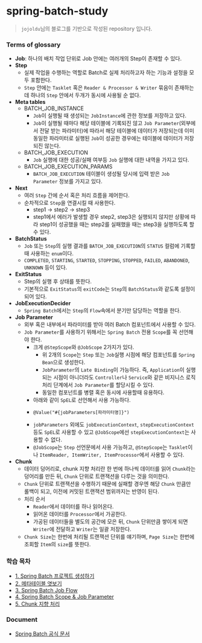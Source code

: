# spring-batch-study
> `jojoldu`님의 블로그를 기반으로 작성된 repository 입니다.

### Terms of glossary
- **Job**: 하나의 배치 작업 단위로 Job 안에는 여러개의 Step이 존재할 수 있다.
- **Step**
  - 실제 작업을 수행하는 역할로 Batch로 실제 처리하고자 하는 기능과 설정을 모두 포함한다.
  - `Step` 안에는 `Tasklet` 혹은 `Reader & Processor & Writer` 묶음이 존재하는데 하나의 `Step` 안에서 두개가 동시에 사용될 순 없다.
- **Meta tables**
  - BATCH_JOB_INSTANCE
    - `Job`이 실행될 때 생성되는 `JobInstance`에 관한 정보를 저장하고 있다.
    - `Job`이 실행될 때마다 해당 테이블에 기록되진 않고 `Job Parameter`(외부에서 전달 받는 파라미터)에 따라서 해당 테이블에 데이터가 저장되는데 이미 동일한 파라미터로 실행된 `Job`이 성공한 경우에는 테이블에 데이터가 저장되진 않는다.
  - BATCH_JOB_EXECUTION
    - `Job` 실행에 대한 성공/실패 여부등 `Job` 실행에 대한 내역을 가지고 있다.
  - BATCH_JOB_EXECUTION_PARAMS
    - `BATCH_JOB_EXECUTION` 테이블이 생성될 당시에 입력 받은 `Job Parameter` 정보를 가지고 있다.
- **Next**
  - 여러 `Step` 간에 순서 혹은 처리 흐름을 제어한다.
  - 순차적으로 `Step`을 연결시킬 때 사용한다.
    - step1 -> step2 -> step3
    - step1에서 에러가 발생할 경우 step2, step3은 실행되지 않지만 상황에 따라 step1이 성공했을 때는 step2를 실패했을 때는 step3을 실행하도록 할 수 있다.
- **BatchStatus**
  - `Job` 또는 `Step`의 실행 결과를 `BATCH_JOB_EXECUTION`의 `STATUS` 컬럼에 기록할 때 사용하는 `enum`이다.
  - `COMPLETED`, `STARTING`, `STARTED`, `STOPPING`, `STOPPED`, `FAILED`, `ABANDONED`, `UNKNOWN` 등이 있다.
- **ExitStatus**
  - Step의 실행 후 상태를 뜻한다.
  - 기본적으로 `ExitStatus`의 `exitCode`는 `Step`의 `BatchStatus`와 같도록 설정이 되어 있다.
- **JobExecutionDecider**
  - `Spring Batch`에서는 `Step`의 `Flow`속에서 분기만 담당하는 역할을 한다.
- **Job Parameter**
  - 외부 혹은 내부에서 파라미터를 받아 여러 Batch 컴포넌트에서 사용할 수 있다.
  - `Job Parameter`를 사용하기 위해서는 `Spring Batch` 전용 `Scope`를 꼭 선언해야 한다.
    - 크게 `@StepScope`와 `@JobScope` 2가지가 있다.
      - 위 2개의 `Scope`는 `Step` 또는 `Job`실행 시점에 해당 컴포넌트를 `Spring Bean`으로 생성한다.
      - `JobParameter`의 `Late Binding`이 가능하다. 즉, `Application`이 실행되는 시점이 아니더라도 `Controller`나 `Service`와 같은 비지니스 로직 처리 단계에서 `Job Parameter`를 할당시킬 수 있다.
      - 동일한 컴포넌트를 병렬 혹은 동시에 사용할때 유용하다.
    - 아래와 같이 `SpEL`로 선언해서 사용 가능하다.
    - ```
      @Value("#{jobParameters[파라미터명]}")
      ```
    - `jobParameters` 외에도 `jobExecutionContext`, `stepExecutionContext` 등도 `SpEL`로 사용할 수 있고 `@JobScope`에선 `stepExecutionContext`는 사용할 수 없다.
    - `@JobScope`는 `Step` 선언문에서 사용 가능하고, `@StepScope`는 `Tasklet`이나 `ItemReader, ItemWriter, ItemProcessor`에서 사용할 수 있다.
- **Chunk**
  - 데이터 덩어리로, chunk 지향 처리란 한 번에 하나씩 데이터를 읽어 `Chunk`라는 덩어리를 만든 뒤, `Chunk` 단위로 트랜잭션을 다루는 것을 의미한다.
  - `Chunk` 단위로 트랜잭션을 수행하기 때문에 실패할 경우엔 해당 `Chunk` 만큼만 롤백이 되고, 이전에 커밋된 트랜잭션 범위까지는 반영이 된다.
  - 처리 순서
    - `Reader`에서 데이터를 하나 읽어온다.
    - 읽어온 데이터를 `Processor`에서 가공한다.
    - 가공된 데이터들을 별도의 공간에 모은 뒤, `Chunk` 단위만큼 쌓이게 되면 `Writer`에 전달하고 `Writer`는 일괄 저장한다.
  - `Chunk Size`는 한번에 처리될 트랜잭션 단위를 얘기하며, `Page Size`는 한번에 조회할 `Item`의 `size`를 뜻한다.

### 학습 목차
- [1. Spring Batch 프로젝트 생성하기](https://jojoldu.tistory.com/325?category=902551)
- [2. 메타테이블 엿보기](https://jojoldu.tistory.com/326?category=902551)
- [3. Spring Batch Job Flow](https://jojoldu.tistory.com/328?category=902551)
- [4. Spring Batch Scope & Job Parameter](https://jojoldu.tistory.com/330?category=902551)
- [5. Chunk 지향 처리](https://jojoldu.tistory.com/331?category=902551)

### Document
- [Spring Batch 공식 문서](https://docs.spring.io/spring-batch/docs/4.0.x/reference/html/index-single.html#spring-batch-intro)
